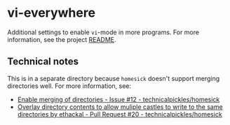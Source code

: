 # vi-everywhere

Additional settings to enable `vi`-mode in more programs.  For more information, see the project [README](https://github.com/benjaminoakes/homesick-vi-everywhere).

## Technical notes

This is in a separate directory because `homesick` doesn't support merging directories well.  For more information, see:

* [Enable merging of directories - Issue #12 - technicalpickles/homesick](https://github.com/technicalpickles/homesick/issues/12)
* [Overlay directory contents to allow muliple castles to write to the same directories by ethackal - Pull Request #20 - technicalpickles/homesick](https://github.com/technicalpickles/homesick/pull/20)
